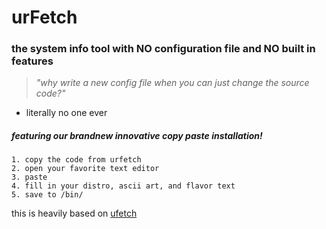 # urFetch
### the system info tool with **NO** configuration file and **NO** built in features
> *"why write a new config file when you can just change the source code?"*
 - literally no one ever
##### featuring our brandnew innovative copy paste installation!
    1. copy the code from urfetch
    2. open your favorite text editor
    3. paste
    4. fill in your distro, ascii art, and flavor text
    5. save to /bin/
    
this is heavily based on [ufetch](https://gitlab.com/jschx/ufetch)
